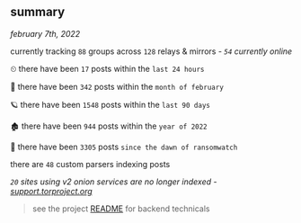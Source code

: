 
## summary
_february 7th, 2022_

currently tracking `88` groups across `128` relays & mirrors - _`54` currently online_

⏲ there have been `17` posts within the `last 24 hours`

🦈 there have been `342` posts within the `month of february`

🪐 there have been `1548` posts within the `last 90 days`

🏚 there have been `944` posts within the `year of 2022`

🦕 there have been `3305` posts `since the dawn of ransomwatch`

there are `48` custom parsers indexing posts

_`20` sites using v2 onion services are no longer indexed - [support.torproject.org](https://support.torproject.org/onionservices/v2-deprecation/)_

> see the project [README](https://github.com/thetanz/ransomwatch#ransomwatch--) for backend technicals
